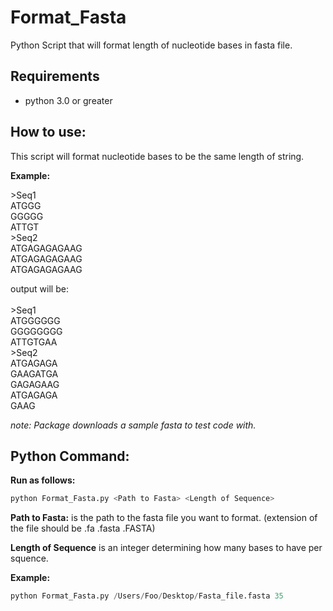# Format_Fasta
 Python Script that will format length of nucleotide bases in fasta file.
## Requirements 
* python 3.0 or greater
## How to use: 

This script will format nucleotide bases to be the same length of string. 

**Example:**

\>Seq1<br>
ATGGG<br>
GGGGG<br>
ATTGT<br>
\>Seq2<br>
ATGAGAGAGAAG<br>
ATGAGAGAGAAG<br>
ATGAGAGAGAAG<br>

output will be: <br><br>
\>Seq1<br>
ATGGGGGG<br>
GGGGGGGG<br>
ATTGTGAA<br>
\>Seq2<br>
ATGAGAGA<br>
GAAGATGA<br>
GAGAGAAG<br>
ATGAGAGA<br>
GAAG<br>

*note: Package downloads a sample fasta to test code with.*
## Python Command:
**Run as follows:**
```python
python Format_Fasta.py <Path to Fasta> <Length of Sequence>
```
**Path to Fasta:** is the path to the fasta file you want to format. (extension of the file should be .fa .fasta .FASTA)

**Length of Sequence** is an integer determining how many bases to have per squence.

**Example:**
```python
python Format_Fasta.py /Users/Foo/Desktop/Fasta_file.fasta 35
```